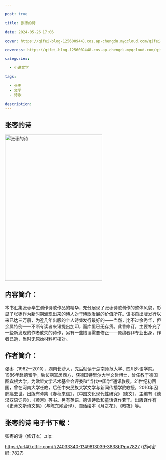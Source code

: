 ```yaml
---

post: true

title: 张枣的诗

date: 2024-05-26 17:06

cover: https://qifei-blog-1256009448.cos.ap-chengdu.myqcloud.com/qifei-blog/6638ad3a0ea9cb14039c3e12.jpg

coveross: https://qifei-blog-1256009448.cos.ap-chengdu.myqcloud.com/qifei-blog/6638ad3a0ea9cb14039c3e12.jpg

categories:

  - 小说文学

tags:

  - 张枣
  - 文学
  - 诗歌

description:
---
```


## 张枣的诗
<img alt="张枣的诗 " class="aligncenter loaded" data-was-processed="true" decoding="async" fetchpriority="high" height="471" src="https://qifei-blog-1256009448.cos.ap-chengdu.myqcloud.com/qifei-blog/6638ad3a0ea9cb14039c3e12.jpg " style="cursor: zoom-in;" width="314"/>

## 内容简介：

本书汇集张枣毕生创作诗歌作品的精华，充分展现了张枣诗歌创作的整体风貌，彰显了张枣作为新时期涌现出来的诗人对于诗歌发展的价值所在。该书自出版发行以来已达三万册，为近几年出版的个人诗集发行最好的——当然，比不过余秀华，但余属特例——不断有读者来讯提出加印，而库里已无存货。此番修订，主要补充了一些新发现的作者散失的诗作，另有一些错误需要修正——原编者非专业出身，作者已逝，当时无原始材料可核对。

## 作者简介：

张枣（1962—2010），湖南长沙人，先后就读于湖南师范大学、四川外语学院。1986年赴德留学，后长期寓居西方，获德国特里尔大学文哲博士，曾任教于德国图宾根大学，为欧盟文学艺术基金会评委和“当代中国学”通讯教授。21世纪初回国，曾在河南大学任教，后任中央民族大学文学与新闻传播学院教授，2010年因肺癌去世。出版有诗集《春秋来信》，《中国文化现代性研究》（德文），主编有《德汉双语词典》，《黄珂》等书。另有英语、德语诗歌和童话译作若干。出版译作有《史蒂文斯诗文集》（与陈东飚合译）、童话绘本《月之花》、《暗夜》等。

## 张枣的诗 电子书下载：
张枣的诗（修订本）.zip: 

https://url40.ctfile.com/f/24033340-1249813039-3838b1?p=7827 (访问密码: 7827)
